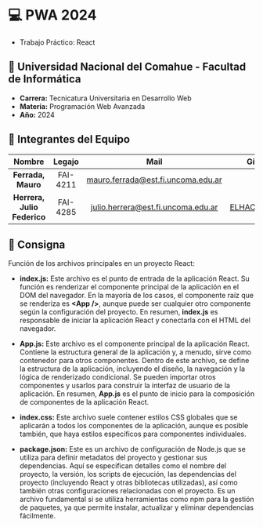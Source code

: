 # :computer: PWA 2024

- Trabajo Práctico: React

## :office: Universidad Nacional del Comahue - Facultad de Informática

- **Carrera:** Tecnicatura Universitaria en Desarrollo Web
- **Materia:** Programación Web Avanzada
- **Año:** 2024

## :muscle: Integrantes del Equipo
| Nombre                              |  Legajo    | Mail                                     | GitHub                                                      |
|:-----------------------------------:|:----------:|:----------------------------------------:|:-----------------------------------------------------------:|
| **Ferrada, Mauro**                  | FAI-4211   | mauro.ferrada@est.fi.uncoma.edu.ar       | [](https://github.com/) |
| **Herrera, Julio Federico**         | FAI-4285   | julio.herrera@est.fi.uncoma.edu.ar       | [ELHACHESALTA](https://github.com/ELHACHESALTA)             |

## :book: Consigna

Función de los archivos principales en un proyecto React:

- **index.js:** Este archivo es el punto de entrada de la aplicación React. Su función es renderizar el componente principal de la aplicación en el DOM del navegador. En la mayoría de los casos, el componente raíz que se renderiza es **\<App \/>**, aunque puede ser cualquier otro componente según la configuración del proyecto. En resumen, **index.js** es responsable de iniciar la aplicación React y conectarla con el HTML del navegador.

- **App.js:** Este archivo es el componente principal de la aplicación React. Contiene la estructura general de la aplicación y, a menudo, sirve como contenedor para otros componentes. Dentro de este archivo, se define la estructura de la aplicación, incluyendo el diseño, la navegación y la lógica de renderizado condicional. Se pueden importar otros componentes y usarlos para construir la interfaz de usuario de la aplicación. En resumen, **App.js** es el punto de inicio para la composición de componentes de la aplicación React.

- **index.css:** Este archivo suele contener estilos CSS globales que se aplicarán a todos los componentes de la aplicación, aunque es posible también, que haya estilos específicos para componentes individuales.

- **package.json:** Este es un archivo de configuración de Node.js que se utiliza para definir metadatos del proyecto y gestionar sus dependencias. Aquí se especifican detalles como el nombre del proyecto, la versión, los scripts de ejecución, las dependencias del proyecto (incluyendo React y otras bibliotecas utilizadas), así como también otras configuraciones relacionadas con el proyecto. Es un archivo fundamental si se utiliza herramientas como npm para la gestión de paquetes, ya que permite instalar, actualizar y eliminar dependencias fácilmente.